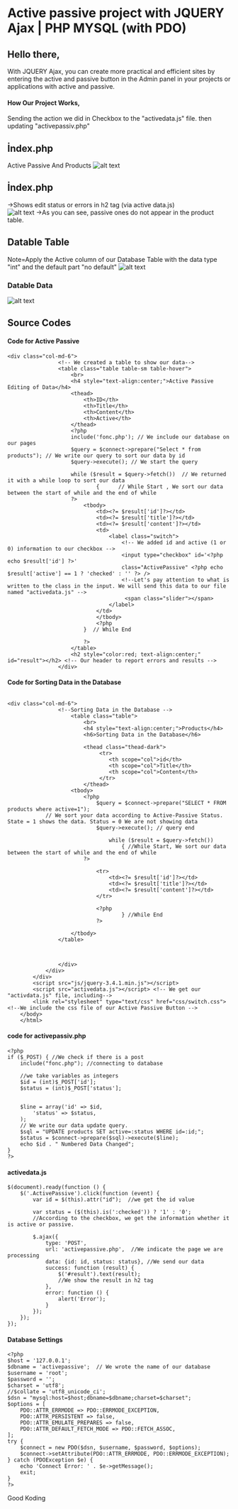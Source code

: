 # Active passive project with JQUERY Ajax | PHP MYSQL (with PDO)

## Hello there,
With JQUERY Ajax, you can create more practical and efficient sites by entering the active and passive button in the Admin panel in your projects or applications with active and passive.

#### How Our Project Works,
Sending the action we did in Checkbox to the "activedata.js" file. then updating "activepassiv.php"

## İndex.php 
Active Passive And Products
![alt text](https://github.com/FRTYZ/Active-passive-project-with-JQUERY-Ajax---PHP-MYSQL--with-PDO-/blob/main/img/ss/home.png?raw=true)
 
## İndex.php 

->Shows edit status or errors in h2 tag (via active data.js)  
![alt text](https://github.com/FRTYZ/Active-passive-project-with-JQUERY-Ajax---PHP-MYSQL--with-PDO-/blob/main/img/ss/home-edit.png?raw=true)
->As you can see, passive ones do not appear in the product table.

## Datable Table
Note=Apply the Active column of our Database Table with the data type "int" and the default part "no default" 
![alt text](https://github.com/FRTYZ/Active-passive-project-with-JQUERY-Ajax---PHP-MYSQL--with-PDO-/blob/main/img/ss/database-table.png?raw=true)

### Datable Data
![alt text](https://github.com/FRTYZ/Active-passive-project-with-JQUERY-Ajax---PHP-MYSQL--with-PDO-/blob/main/img/ss/database-table-data.png?raw=true)

## Source Codes

#### Code for Active Passive

```
<div class="col-md-6">
                <!-- We created a table to show our data-->
                <table class="table table-sm table-hover">
                    <br>
                    <h4 style="text-align:center;">Active Passive Editing of Data</h4>
                    <thead>
                        <th>ID</th>
                        <th>Title</th>
                        <th>Content</th>
                        <th>Active</th>                       
                    </thead>
                    <?php
                    include('fonc.php'); // We include our database on our pages
                    $query = $connect->prepare("Select * from products"); // We write our query to sort our data by id
                    $query->execute(); // We start the query

                    while ($result = $query->fetch())  // We returned it with a while loop to sort our data
                            {      // While Start , We sort our data between the start of while and the end of while
                    ?>
                        <tbody>
                            <td><?= $result['id']?></td>
                            <td><?= $result['title']?></td>
                            <td><?= $result['content']?></td>
                            <td>
                                <label class="switch">
                                    <!-- We added id and active (1 or 0) information to our checkbox -->
                                    <input type="checkbox" id='<?php echo $result['id'] ?>'
                                    class="ActivePassive" <?php echo $result['active'] == 1 ? 'checked' : '' ?> />  
                                    <!--Let's pay attention to what is written to the class in the input. We will send this data to our file named "activedata.js" -->
                                     <span class="slider"></span>
                                </label>
                            </td>                            
                            </tbody>
                            <?php
                        }  // While End

                        ?>
                    </table>
                    <h2 style="color:red; text-align:center;" id="result"></h2> <!-- Our header to report errors and results -->
                </div>
```

#### Code for Sorting Data in the Database 

```

<div class="col-md-6">
                <!--Sorting Data in the Database -->
                    <table class="table">
                        <br>
                        <h4 style="text-align:center;">Products</h4>
                        <h6>Sorting Data in the Database</h6>

                        <thead class="thead-dark">
                             <tr>
                                <th scope="col">id</th>
                                <th scope="col">Title</th>
                                <th scope="col">Content</th>                                
                             </tr>
                        </thead>
                    <tbody>
                        <?php
                            $query = $connect->prepare("SELECT * FROM products where active=1"); 
            // We sort your data according to Active-Passive Status. State = 1 shows the data. Status = 0 We are not showing data
                            $query->execute(); // query end

                                while ($result = $query->fetch()) 
                                    { //While Start, We sort our data between the start of while and the end of while
                        ?>

                            <tr>
                                <td><?= $result['id']?></td>
                                <td><?= $result['title']?></td>
                                <td><?= $result['content']?></td>  
                            </tr>

                            <?php
                                    } //While End
                            ?>
                        
                    </tbody>
                </table>
                    


                </div>
            </div>
        </div>
        <script src="js/jquery-3.4.1.min.js"></script>
        <script src="activedata.js"></script> <!-- We get our "activdata.js" file, including-->
        <link rel="stylesheet" type="text/css" href="css/switch.css"> <!--We include the css file of our Active Passive Button -->
    </body>
    </html>
```

#### code for activepassiv.php 

```
<?php
if ($_POST) { //We check if there is a post
    include("fonc.php"); //connecting to database

    //we take variables as integers
    $id = (int)$_POST['id'];
    $status = (int)$_POST['status'];


    $line = array('id' => $id,
        'status' => $status,
    );
    // We write our data update query.
    $sql = "UPDATE products SET active=:status WHERE id=:id;";
    $status = $connect->prepare($sql)->execute($line);    
    echo $id . " Numbered Data Changed";
}
?>
```

#### activedata.js

```
$(document).ready(function () {
    $('.ActivePassive').click(function (event) {
        var id = $(this).attr("id");  //we get the id value

        var status = ($(this).is(':checked')) ? '1' : '0';
        //According to the checkbox, we get the information whether it is active or passive.

        $.ajax({
            type: 'POST',
            url: 'activepassive.php',  //We indicate the page we are processing
            data: {id: id, status: status}, //We send our data
            success: function (result) {
                $('#result').text(result);
                //We show the result in h2 tag
            },
            error: function () {
                alert('Error');
            }
        });
    });
});
```

#### Database Settings
```
<?php
$host = '127.0.0.1';
$dbname = 'activepassive';  // We wrote the name of our database
$username = 'root'; 
$password = '';
$charset = 'utf8';
//$collate = 'utf8_unicode_ci';
$dsn = "mysql:host=$host;dbname=$dbname;charset=$charset";
$options = [
    PDO::ATTR_ERRMODE => PDO::ERRMODE_EXCEPTION,
    PDO::ATTR_PERSISTENT => false,
    PDO::ATTR_EMULATE_PREPARES => false,
    PDO::ATTR_DEFAULT_FETCH_MODE => PDO::FETCH_ASSOC,    
];
try {
    $connect = new PDO($dsn, $username, $password, $options);
    $connect->setAttribute(PDO::ATTR_ERRMODE, PDO::ERRMODE_EXCEPTION);
} catch (PDOException $e) {
    echo 'Connect Error: ' . $e->getMessage();
    exit;
}
?>

```



Good Koding

